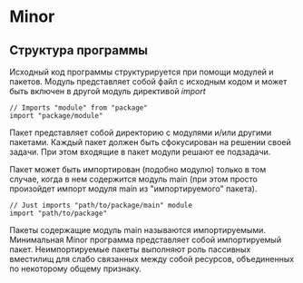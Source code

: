 
# Minor

## Структура программы

Исходный код программы структурируется при помощи модулей и пакетов.
Модуль представляет собой файл с исходным кодом и может быть включен в другой модуль директивой *import*

```golang
// Imports "module" from "package"
import "package/module"
```

Пакет представляет собой директорию с модулями и/или другими пакетами.
Каждый пакет должен быть сфокусирован на решении своей задачи.
При этом входящие в пакет модули решают ее подзадачи.

Пакет может быть импортирован (подобно модулю) только в том случае, когда в нем содержится модуль main
(при этом просто произойдет импорт модуля main из "импортируемого" пакета).

```golang
// Just imports "path/to/package/main" module
import "path/to/package"
```
Пакеты содержащие модуль main называются импортируемыми.
Минимальная Minor программа представляет собой импортируемый пакет.
Неимпортируемые пакеты выполняют роль пассивных вместилищ для слабо связанных между собой ресурсов, объединенных по некоторому общему признаку. 

